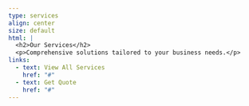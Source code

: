 ```yaml
---
type: services
align: center
size: default
html: |
  <h2>Our Services</h2>
  <p>Comprehensive solutions tailored to your business needs.</p>
links:
  - text: View All Services
    href: "#"
  - text: Get Quote
    href: "#"
---
```

